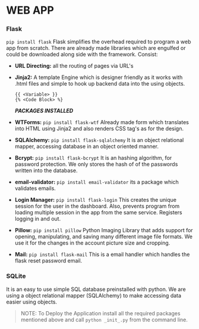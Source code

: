 # WEB APP

### Flask
`pip install flask` Flask simplifies the overhead required to program a web app from scratch. There are already made 
libraries which are engulfed or could be downloaded along side with the framework. Consist:
- **URL Directing:** all the routing of pages via URL's 
- **Jinja2:** A template Engine which is designer friendly as it works with .html files and simple to hook up backend
    data into the using objects. 
    
      {{ <Variable> }}
      {% <Code Block> %}
    
    **_PACKAGES INSTALLED_**
- **WTForms:** `pip install flask-wtf` Already made form which translates into HTML using Jinja2 and also renders CSS 
    tag's as for the design.
- **SQLAlchemy:** `pip install flask-sqlalchemy` It is an object relational mapper, accessing database in an object
    oriented manner.
- **Bcrypt:** `pip install flask-bcrypt` It is an hashing algorithm, for password protection. We only stores the hash of
    of the passwords written into the database.
- **email-validator:** `pip install email-validator` its a package which validates emails.
- **Login Manager:** `pip install flask-login` This creates the unique session for the user in the dashboard. Also,
    prevents program from loading multiple session in the app from the same service. Registers logging in and out.
- **Pillow:** `pip install pillow` Python Imaging Library that adds support for opening, manipulating, and saving many 
    different image file formats. We use it for the changes in the account picture size and cropping.
- **Mail:** `pip install flask-mail` This is a email handler which handles the flask reset password email.
    
### SQLite
It is an easy to use simple SQL database preinstalled with python. We are using a object relational mapper (SQLAlchemy)
to make accessing data easier using objects. 

> NOTE: To Deploy the Application install all the required packages mentioned above and call `python _init_.py` from the 
> command line.
